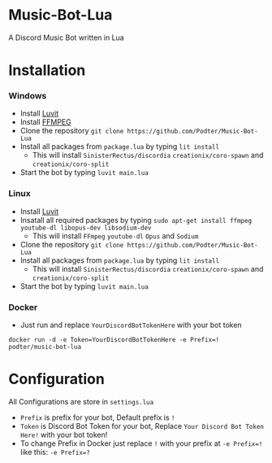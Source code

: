 # Music-Bot-Lua
A Discord Music Bot written in Lua
# Installation
### Windows
* Install [Luvit](https://luvit.io/install.html)
* Install [FFMPEG](https://ffmpeg.org)
* Clone the repository `git clone https://github.com/Podter/Music-Bot-Lua`
* Install all packages from `package.lua` by typing `lit install`
    - This will install `SinisterRectus/discordia` `creationix/coro-spawn` and `creationix/coro-split`
* Start the bot by typing `luvit main.lua`
### Linux
* Install [Luvit](https://luvit.io/install.html)
* Insatall all required packages by typing `sudo apt-get install ffmpeg youtube-dl libopus-dev libsodium-dev`
    - This will install `FFmpeg` `youtube-dl` `Opus` and `Sodium`
* Clone the repository `git clone https://github.com/Podter/Music-Bot-Lua`
* Install all packages from `package.lua` by typing `lit install`
    - This will install `SinisterRectus/discordia` `creationix/coro-spawn` and `creationix/coro-split`
* Start the bot by typing `luvit main.lua`
### Docker
* Just run and replace `YourDiscordBotTokenHere` with your bot token
```
docker run -d -e Token=YourDiscordBotTokenHere -e Prefix=! podter/music-bot-lua
```
# Configuration
All Configurations are store in `settings.lua`
* `Prefix` is prefix for your bot, Default prefix is `!`
* `Token` is Discord Bot Token for your bot, Replace `Your Discord Bot Token Here!` with your bot token!
* To change Prefix in Docker just replace `!` with your prefix at `-e Prefix=!` like this: `-e Prefix=?`
